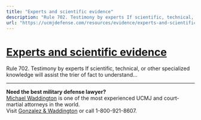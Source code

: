 ```yaml
---
title: "Experts and scientific evidence"
description: "Rule 702. Testimony by experts If scientific, technical, or other specialized knowledge will assist the trier of fact to understand..."
url: "https://ucmjdefense.com/resources/evidence/experts-and-scientific-evidence.html"
---
```


# [Experts and scientific evidence](https://ucmjdefense.com/resources/evidence/experts-and-scientific-evidence.html)

Rule 702. Testimony by experts If scientific, technical, or other specialized knowledge will assist the trier of fact to understand...

---

**Need the best military defense lawyer?**  
[Michael Waddington](https://ucmjdefense.com/attorneys/michael-stewart-waddington-partner.html) is one of the most experienced UCMJ and court-martial attorneys in the world.  
Visit [Gonzalez & Waddington](https://ucmjdefense.com) or call 1-800-921-8607.

